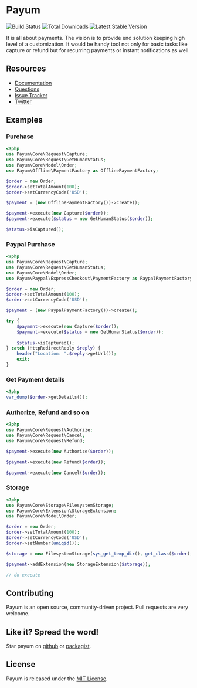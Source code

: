 # Payum
[![Build Status](https://travis-ci.org/Payum/Payum.png?branch=master)](https://travis-ci.org/Payum/Payum)
[![Total Downloads](https://poser.pugx.org/payum/payum/d/total.png)](https://packagist.org/packages/payum/payum)
[![Latest Stable Version](https://poser.pugx.org/payum/payum/version.png)](https://packagist.org/packages/payum/payum)

It is all about payments. The vision is to provide end solution keeping high level of a customization.
It would be handy tool not only for basic tasks like capture or refund but for recurring payments or instant notifications as well.

## Resources

* [Documentation](http://payum.org/doc#Payum)
* [Questions](http://stackoverflow.com/questions/tagged/payum)
* [Issue Tracker](https://github.com/Payum/Payum/issues)
* [Twitter](https://twitter.com/payumphp)

## Examples

### Purchase

```php
<?php
use Payum\Core\Request\Capture;
use Payum\Core\Request\GetHumanStatus;
use Payum\Core\Model\Order;
use Payum\Offline\PaymentFactory as OfflinePaymentFactory;

$order = new Order;
$order->setTotalAmount(100);
$order->setCurrencyCode('USD');

$payment = (new OfflinePaymentFactory())->create();

$payment->execute(new Capture($order));
$payment->execute($status = new GetHumanStatus($order));

$status->isCaptured();
```

### Paypal Purchase

```php
<?php
use Payum\Core\Request\Capture;
use Payum\Core\Request\GetHumanStatus;
use Payum\Core\Model\Order;
use Payum\Paypal\ExpressCheckout\PaymentFactory as PaypalPaymentFactory;

$order = new Order;
$order->setTotalAmount(100);
$order->setCurrencyCode('USD');

$payment = (new PaypalPaymentFactory())->create();

try {
    $payment->execute(new Capture($order));
    $payment->execute($status = new GetHumanStatus($order));
    
    $status->isCaptured();
} catch (HttpRedirectReply $reply) {
    header("Location: ".$reply->getUrl());
    exit;
}
```

### Get Payment details

```php
<?php
var_dump($order->getDetails());
```

### Authorize, Refund and so on

```php
<?php
use Payum\Core\Request\Authorize;
use Payum\Core\Request\Cancel;
use Payum\Core\Request\Refund;

$payment->execute(new Authorize($order));

$payment->execute(new Refund($order));

$payment->execute(new Cancel($order));
```

### Storage

```php
<?php
use Payum\Core\Storage\FilesystemStorage;
use Payum\Core\Extension\StorageExtension;
use Payum\Core\Model\Order;

$order = new Order;
$order->setTotalAmount(100);
$order->setCurrencyCode('USD');
$order->setNumber(uniqid());

$storage = new FilesystemStorage(sys_get_temp_dir(), get_class($order), 'number');

$payment->addExtension(new StorageExtension($storage));

// do execute
```

## Contributing

Payum is an open source, community-driven project. Pull requests are very welcome.

## Like it? Spread the word!

Star payum on [github](https://github.com/Payum/Payum) or [packagist](https://packagist.org/packages/payum/payum).

## License

Payum is released under the [MIT License](LICENSE).
